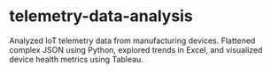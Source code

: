 # telemetry-data-analysis
Analyzed IoT telemetry data from manufacturing devices. Flattened complex JSON using Python, explored trends in Excel, and visualized device health metrics using Tableau.

